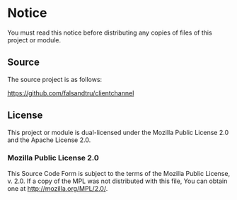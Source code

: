 # Notice

You must read this notice before distributing any copies of files of this project or module.

## Source

The source project is as follows:

https://github.com/falsandtru/clientchannel

## License

This project or module is dual-licensed under the Mozilla Public License 2.0 and the Apache License 2.0.

### Mozilla Public License 2.0

This Source Code Form is subject to the terms of the Mozilla Public License, v. 2.0. If a copy of the MPL was not distributed with this file, You can obtain one at http://mozilla.org/MPL/2.0/.
